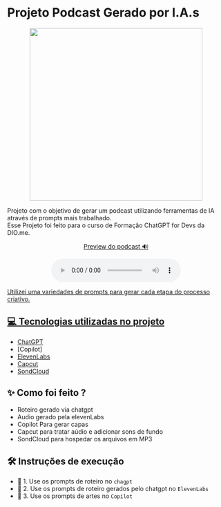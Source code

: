 
# Projeto Podcast Gerado por I.A.s
<p align="center">
<img 
    src="https://github.com/user-attachments/assets/86e5e837-fc9e-4ba5-b3d0-1c99f1b5f4b0"
    width="400"  
/>
</p>




Projeto com o objetivo de gerar um podcast utilizando ferramentas de IA através de prompts mais trabalhado.<br>
Esse Projeto foi feito para o curso de Formação ChatGPT for Devs da DIO.me.

<p align="center">
  <a href="https://soundcloud.com/artur-lopes-387961082/podcast-css-com-cafe-o-aroma-das-boas-praticas-no-desenvolvimento" target="_blank" title="Podcast IA" > 
  Preview do podcast 🔊
</p>

<div align="center">
    <audio src="output/Podcast-CssComCafe-Editado.mp3" controls title="Podcast editado"></audio>
</div>

Utilizei uma variedades de prompts para gerar cada etapa do processo criativo.

## 💻 Tecnologias utilizadas no projeto

- [ChatGPT](https://chat.openai.com/) 
- [Copilot]
- [ElevenLabs](https://beta.elevenlabs.io/)
- [Capcut](https://www.capcut.com/pt-br/)
- [SondCloud](https://soundcloud.com/)

## ✨ Como foi feito ?

- Roteiro gerado via chatgpt
- Audio gerado pela elevenLabs
- Copilot Para gerar capas
- Capcut para tratar aúdio e adicionar sons de fundo
- SondCloud para hospedar os arquivos em MP3




## 🛠️ Instruções de execução


- 🤖 1. Use os prompts de roteiro no `chagpt`
- 🤖 2. Use os prompts de roteiro gerados pelo chatgpt no  `ElevenLabs`
- 🤖 3. Use os prompts de artes no `Copilot`

